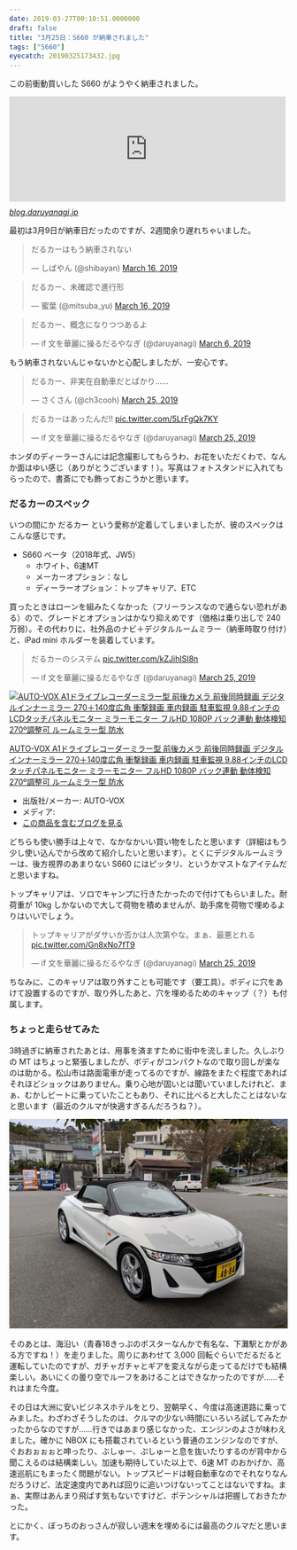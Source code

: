 ```yaml
---
date: 2019-03-27T00:10:51.0000000
draft: false
title: "3月25日：S660 が納車されました"
tags: ["S660"]
eyecatch: 20190325173432.jpg
---
```

<p>この前衝動買いした S660 がようやく納車されました。</p><p><iframe src="https://hatenablog-parts.com/embed?url=https%3A%2F%2Fblog.daruyanagi.jp%2Fentry%2F2019%2F01%2F21%2F214800" title="1月21日：S660 の試乗をしてきた → 気絶しているうちに…… - だるろぐ" class="embed-card embed-blogcard" scrolling="no" frameborder="0" style="display: block; width: 100%; height: 190px; max-width: 500px; margin: 10px 0px;"></iframe><cite class="hatena-citation"><a href="https://blog.daruyanagi.jp/entry/2019/01/21/214800">blog.daruyanagi.jp</a></cite></p><p>最初は3月9日が納車日だったのですが、2週間余り遅れちゃいました。</p><p><blockquote class="twitter-tweet" data-lang="HASH(0xeac9fd0)"><p lang="ja" dir="ltr">だるカーはもう納車されない</p>&mdash; しばやん (@shibayan) <a href="https://twitter.com/shibayan/status/1106878063822946304?ref_src=twsrc%5Etfw">March 16, 2019</a></blockquote><script async src="https://platform.twitter.com/widgets.js" charset="utf-8"></script></p><p><blockquote class="twitter-tweet" data-lang="HASH(0xe0521b8)"><p lang="ja" dir="ltr">だるカー、未確認で進行形</p>&mdash; 蜜葉 (@mitsuba_yu) <a href="https://twitter.com/mitsuba_yu/status/1106966977602453504?ref_src=twsrc%5Etfw">March 16, 2019</a></blockquote><script async src="https://platform.twitter.com/widgets.js" charset="utf-8"></script></p><p><blockquote class="twitter-tweet" data-lang="HASH(0xed77830)"><p lang="ja" dir="ltr">だるカー、概念になりつつあるよ</p>&mdash; if 文を華麗に操るだるやなぎ (@daruyanagi) <a href="https://twitter.com/daruyanagi/status/1103234559594835969?ref_src=twsrc%5Etfw">March 6, 2019</a></blockquote><script async src="https://platform.twitter.com/widgets.js" charset="utf-8"></script></p><p>もう納車されないんじゃないかと心配しましたが、一安心です。</p><p><blockquote class="twitter-tweet" data-lang="HASH(0xcd43798)"><p lang="ja" dir="ltr">だるカー、非実在自動車だとばかり……</p>&mdash; さくさん (@ch3cooh) <a href="https://twitter.com/ch3cooh/status/1110049636587196416?ref_src=twsrc%5Etfw">March 25, 2019</a></blockquote><script async src="https://platform.twitter.com/widgets.js" charset="utf-8"></script></p><p><blockquote class="twitter-tweet" data-lang="HASH(0xe9bde10)"><p lang="ja" dir="ltr">だるカーはあったんだ!! <a href="https://t.co/5LrFgQk7KY">pic.twitter.com/5LrFgQk7KY</a></p>&mdash; if 文を華麗に操るだるやなぎ (@daruyanagi) <a href="https://twitter.com/daruyanagi/status/1110065334344507392?ref_src=twsrc%5Etfw">March 25, 2019</a></blockquote><script async src="https://platform.twitter.com/widgets.js" charset="utf-8"></script></p><p>ホンダのディーラーさんには記念撮影してもらうわ、お花をいただくわで、なんか面はゆい感じ（ありがとうございます！）。写真はフォトスタンドに入れてもらったので、書斎にでも飾っておこうかと思います。</p>

<div class="section">
<h3>だるカーのスペック</h3>
<p>いつの間にか だるカー という愛称が定着してしまいましたが、彼のスペックはこんな感じです。</p>

<ul>
<li>S660 ベータ（2018年式、JW5）
<ul>
<li>ホワイト、6速MT</li>
<li>メーカーオプション：なし</li>
<li>ディーラーオプション：トップキャリア、ETC</li>
</ul></li>
</ul><p>買ったときはローンを組みたくなかった（フリーランスなので通らない恐れがある）ので、グレードとオプションはかなり抑えめです（価格は乗り出しで 240万弱）。その代わりに、社外品のナビ＋デジタルルームミラー（納車時取り付け）と、iPad mini ホルダーを装着しています。</p><p><blockquote class="twitter-tweet" data-lang="HASH(0xd25bc40)"><p lang="ja" dir="ltr">だるカーのシステム <a href="https://t.co/kZJihISI8n">pic.twitter.com/kZJihISI8n</a></p>&mdash; if 文を華麗に操るだるやなぎ (@daruyanagi) <a href="https://twitter.com/daruyanagi/status/1110100137303556096?ref_src=twsrc%5Etfw">March 25, 2019</a></blockquote><script async src="https://platform.twitter.com/widgets.js" charset="utf-8"></script></p><p><div class="hatena-asin-detail"><a href="http://www.amazon.co.jp/exec/obidos/ASIN/B07JJLFN13/bestylesnet-22/"><img src="https://images-fe.ssl-images-amazon.com/images/I/51vSxKTcVvL._SL160_.jpg" class="hatena-asin-detail-image" alt="AUTO-VOX A1ドライブレコーダーミラー型 前後カメラ 前後同時録画 デジタルインナーミラー 270＋140度広角 衝撃録画 車内録画 駐車監視 9.88インチのLCDタッチパネルモニター ミラーモニター フルHD 1080P バック連動 動体検知 270º調整可 ルームミラー型 防水" title="AUTO-VOX A1ドライブレコーダーミラー型 前後カメラ 前後同時録画 デジタルインナーミラー 270＋140度広角 衝撃録画 車内録画 駐車監視 9.88インチのLCDタッチパネルモニター ミラーモニター フルHD 1080P バック連動 動体検知 270º調整可 ルームミラー型 防水"></a><div class="hatena-asin-detail-info"><p class="hatena-asin-detail-title"><a href="http://www.amazon.co.jp/exec/obidos/ASIN/B07JJLFN13/bestylesnet-22/">AUTO-VOX A1ドライブレコーダーミラー型 前後カメラ 前後同時録画 デジタルインナーミラー 270＋140度広角 衝撃録画 車内録画 駐車監視 9.88インチのLCDタッチパネルモニター ミラーモニター フルHD 1080P バック連動 動体検知 270º調整可 ルームミラー型 防水</a></p><ul><li><span class="hatena-asin-detail-label">出版社/メーカー:</span> AUTO-VOX</li><li><span class="hatena-asin-detail-label">メディア:</span> </li><li><a href="http://d.hatena.ne.jp/asin/B07JJLFN13/bestylesnet-22" target="_blank">この商品を含むブログを見る</a></li></ul></div><div class="hatena-asin-detail-foot"></div></div></p><p>どちらも使い勝手は上々で、なかなかいい買い物をしたと思います（詳細はもう少し使い込んでから改めて紹介したいと思います）。とくにデジタルルームミラーは、後方視界のあまりない S660 にはピッタリ、というかマストなアイテムだと思いますね。</p><p>トップキャリアは、ソロでキャンプに行きたかったので付けてもらいました。耐荷重が 10kg しかないので大して荷物を積めませんが、助手席を荷物で埋めるよりはいいでしょう。</p><p><blockquote class="twitter-tweet" data-lang="HASH(0xd3f1440)"><p lang="ja" dir="ltr">トップキャリアがダサいか否かは人次第やな。まぁ、最悪とれる <a href="https://t.co/Gn8xNo7fT9">pic.twitter.com/Gn8xNo7fT9</a></p>&mdash; if 文を華麗に操るだるやなぎ (@daruyanagi) <a href="https://twitter.com/daruyanagi/status/1110100456854814720?ref_src=twsrc%5Etfw">March 25, 2019</a></blockquote><script async src="https://platform.twitter.com/widgets.js" charset="utf-8"></script></p><p>ちなみに、このキャリアは取り外すことも可能です（要工具）。ボディに穴をあけて設置するのですが、取り外したあと、穴を埋めるためのキャップ（？）も付属します。</p>

</div>
<div class="section">
<h3>ちょっと走らせてみた</h3>
<p>3時過ぎに納車されたあとは、用事を済ますために街中を流しました。久しぶりの MT はちょっと緊張しましたが、ボディがコンパクトなので取り回しが楽なのは助かる。松山市は路面電車が走ってるのですが、線路をまたぐ程度であればそれほどショックはありません。乗り心地が固いとは聞いていましたけれど、まぁ、むかしビートに乗っていたこともあり、それに比べると大したことはないなと思います（最近のクルマが快適すぎるんだろうね？）。</p><p><span itemscope itemtype="http://schema.org/Photograph"><img src="20190325173432.jpg" alt="f:id:daruyanagi:20190325173432j:plain" title="f:id:daruyanagi:20190325173432j:plain" class="hatena-fotolife" itemprop="image"></span></p><p>そのあとは、海沿い（青春18きっぷのポスターなんかで有名な、下灘駅とかがある方ですね！）を走りました。周りにあわせて 3,000 回転ぐらいでだるだると運転していたのですが、ガチャガチャとギアを変えながら走ってるだけでも結構楽しい。あいにくの曇り空でルーフをあけることはできなかったのですが……それはまた今度。</p><p>その日は大洲に安いビジネスホテルをとり、翌朝早く、今度は高速道路に乗ってみました。わざわざそうしたのは、クルマの少ない時間にいろいろ試してみたかったからなのですが……行きではあまり感じなかった、エンジンのよさが味わえました。確かに NBOX にも搭載されているという普通のエンジンなのですが、ぐおおぉぉぉと呻ったり、ぶしゅー、ぷしゅーと息を抜いたりするのが背中から聞こえるのは結構楽しい。加速も期待していた以上で、6速 MT のおかげか、高速巡航にもまったく問題がない。トップスピードは軽自動車なのでそれなりなんだろうけど、法定速度内であれば回りに追いつけないってことはないですね。まぁ、実際はあんまり飛ばす気もないですけど、ポテンシャルは把握しておきたかった。</p><p>とにかく、ぼっちのおっさんが寂しい週末を埋めるには最高のクルマだと思います。</p>

</div>